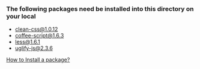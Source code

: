 ### The following packages need be installed into this directory on your local

* clean-css@1.0.12
* coffee-script@1.6.3
* less@1.6.1
* uglify-js@2.3.6

[How to Install a package?](https://npmjs.org/doc/cli/npm-install.html)